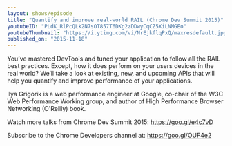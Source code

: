 ```yaml
---
layout: shows/episode
title: "Quantify and improve real-world RAIL (Chrome Dev Summit 2015)"
youtubeID: "PLdK_RlPcQLk2N7sOT857T6DKg2zDDwyCqCZ5XiLNMGEo"
youtubeThumbnail: "https://i.ytimg.com/vi/NrEjkflqPxQ/maxresdefault.jpg"
published_on: "2015-11-18"
---
```


You’ve mastered DevTools and tuned your application to follow all the RAIL best practices. Except, how it does perform on your users devices in the real world? We’ll take a look at existing, new, and upcoming APIs that will help you quantify and improve performance of your applications.

Ilya Grigorik is a web performance engineer at Google, co-chair of the W3C Web Performance Working group, and author of High Performance Browser Networking (O'Reilly) book.

Watch more talks from Chrome Dev Summit 2015: https://goo.gl/e4c7vD

Subscribe to the Chrome Developers channel at: https://goo.gl/OUF4e2
